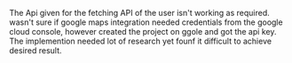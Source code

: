 The Api given for the fetching API of the user isn't working as required.
wasn't sure if google maps integration needed credentials from the google cloud console, however created the project on ggole and got the api key.
The implemention needed lot of research yet founf it difficult to achieve desired result. 